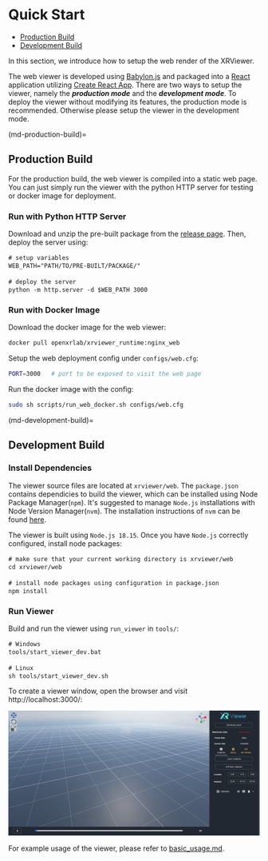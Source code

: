 # Quick Start

- [Production Build](md-production-build)
- [Development Build](md-development-build)

In this section, we introduce how to setup the web render of the XRViewer.

The web viewer is developed using [Babylon.js](https://www.babylonjs.com/) and packaged into a [React](https://react.dev/) application utilizing [Create React App](https://create-react-app.dev/). There are two ways to setup the viewer, namely the ***production mode*** and the ***development mode***. To deploy the viewer without modifying its features, the production mode is recommended. Otherwise please setup the viewer in the development mode.

(md-production-build)=

## Production Build

For the production build, the web viewer is compiled into a static web page. You can just simply run the viewer with the python HTTP server for testing or docker image for deployment.

### Run with Python HTTP Server

Download and unzip the pre-built package from the [release page](https://github.com/openxrlab/xrviewer/releases). Then, deploy the server using:

```shell
# setup variables
WEB_PATH="PATH/TO/PRE-BUILT/PACKAGE/"

# deploy the server
python -m http.server -d $WEB_PATH 3000
```

### Run with Docker Image

Download the docker image for the web viewer:

```sh
docker pull openxrlab/xrviewer_runtime:nginx_web
```

Setup the web deployment config under `configs/web.cfg`:

```sh
PORT=3000   # port to be exposed to visit the web page
```

Run the docker image with the config:

```sh
sudo sh scripts/run_web_docker.sh configs/web.cfg
```

(md-development-build)=

## Development Build

### Install Dependencies

The viewer source files are located at `xrviewer/web`. The `package.json` contains dependicies to build the viewer, which can be installed using Node Package Manager(`npm`). It's suggested to manage `Node.js` installations with Node Version Manager(`nvm`). The installation instructions of `nvm` can be found [here](https://heynode.com/tutorial/install-nodejs-locally-nvm/).

The viewer is built using `Node.js 18.15`. Once you have `Node.js` correctly configured, install node packages:

```shell
# make sure that your current working directory is xrviewer/web
cd xrviewer/web

# install node packages using configuration in package.json
npm install
```

### Run Viewer

Build and run the viewer using `run_viewer` in `tools/`:

```shell
# Windows
tools/start_viewer_dev.bat

# Linux
sh tools/start_viewer_dev.sh
```

To create a viewer window, open the browser and visit http://localhost:3000/:

![alt viewer_window](../_static/web/viewer_window_example.png)

For example usage of the viewer, please refer to [basic_usage.md](./basic_usage.md).
